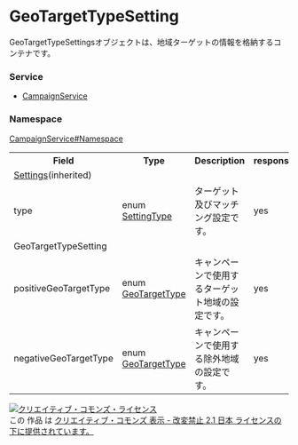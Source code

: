 # GeoTargetTypeSetting
GeoTargetTypeSettingsオブジェクトは、地域ターゲットの情報を格納するコンテナです。

### Service
+ [CampaignService](../../services/CampaignService.md)

### Namespace
[CampaignService#Namespace](../../services/CampaignService.md#namespace)

<table>
 <tr>
  <th>Field</th>
  <th>Type</th>
  <th>Description</th>
  <th>response</th>
  <th>get</th>
  <th>add</th>
  <th>set</th>
  <th>remove</th>
 </tr>
 <tr>
  <td colspan="8"><a href="Settings.md">Settings</a>(inherited)</td>
 </tr>
 <tr>
  <td>type</td>
  <td>enum <a href="SettingType.md">SettingType</a></td>
  <td>ターゲット及びマッチング設定です。</td>
  <td>yes</td>
  <td>-</td>
  <td>Optional<br>Default: GEO_TARGET_TYPE_SETTING</td>
  <td>Requirement<br><i>NotUpdatable</i></td>
  <td>-</td>
 </tr>
 <tr>
  <td colspan="8">GeoTargetTypeSetting</td>
 </tr>
 <tr>
  <td>positiveGeoTargetType</td>
  <td>enum <a href="GeoTargetType.md">GeoTargetType</a></td>
  <td>キャンペーンで使用するターゲット地域の設定です。</td>
  <td>yes</td>
  <td>-</td>
  <td>Optional<br>Default: DONT_CARE</td>
  <td>Optional</td>
  <td>-</td>
 </tr>
 <tr>
  <td>negativeGeoTargetType</td>
  <td>enum <a href="GeoTargetType.md">GeoTargetType</a></td>
  <td>キャンペーンで使用する除外地域の設定です。</td>
  <td>yes</td>
  <td>-</td>
  <td>Optional<br>Default: DONT_CARE</td>
  <td>Optional</td>
  <td>-</td>
 </tr>
</table>

<a rel="license" href="http://creativecommons.org/licenses/by-nd/2.1/jp/"><img alt="クリエイティブ・コモンズ・ライセンス" style="border-width:0" src="https://i.creativecommons.org/l/by-nd/2.1/jp/88x31.png" /></a><br />この 作品 は <a rel="license" href="http://creativecommons.org/licenses/by-nd/2.1/jp/">クリエイティブ・コモンズ 表示 - 改変禁止 2.1 日本 ライセンスの下に提供されています。</a>

